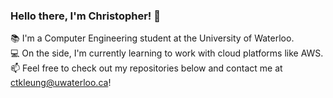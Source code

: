 ### Hello there, I'm Christopher! 🤠
 📚   I'm a Computer Engineering student at the University of Waterloo.<br />
 💻   On the side, I'm currently learning to work with cloud platforms like AWS.<br />
 📫   Feel free to check out my repositories below and contact me at ctkleung@uwaterloo.ca!

<!--
Hello there, I'm Christopher! 🤠
📚   I'm a Computer Engineering student at the University of Waterloo.
🤚    On the side, I'm currently learning to work with cloud platforms like AWS.
📫   Feel free to check out my repositories below and contact me at ctkleung@uwaterloo.ca!
-->
